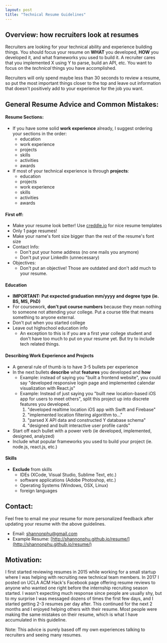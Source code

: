 ```yaml
---
layout: post
title: "Technical Resume Guidelines"
---
```


## Overview: how recruiters look at resumes 
Recruiters are looking for your technical ability and experience building things. You should focus your resume on **WHAT** you developed, **HOW** you developed it, and what frameworks you used to build it. A recruiter cares that you implemented X using Y to parse, build an API, etc. You want to focus on the *technical* things you have accomplished. 

Recruiters  will only spend maybe less than 30 seconds to review a resume, so put the most important things closer to the top and leave out information that doesn't positively add to your experience for the job you want.

## General Resume Advice and Common Mistakes:
#### Resume Sections:
* If you have some solid **work experience** already, I suggest ordering your sections in the order: 
    * education
    * work experience
    * projects
    * skills
    * activities
    * awards
* If most of your technical experience is through **projects**:
    * education
    * projects
    * work experience
    * skills
    * activities
    * awards

#### First off: 
* Make your resume look better! Use [creddle.io](http://creddle.io) for nice resume templates
* Only 1 page resumes!
* Make your name's font size bigger than the rest of the resume's font size
* Contact Info:
	* Don't put your home address (no one mails you anymore)
	* Don't put your LinkedIn (unnecessary)
* Objectives:
	* Don't put an objective! Those are outdated and don't add much to your resume.

#### Education
* **IMPORTANT: Put expected graduation mm/yyyy and degree type (ie. BS, MS, PhD)**
* For coursework, **don't put course numbers** because they mean nothing to someone not attending your college. Put a course title that means something to anyone external.
* Don't put when you started college
* Leave out highschool education info
    * An exception to this is if you are a first year college student and don't have too much to put on your resume yet. But try to include tech related things.

#### Describing Work Experience and Projects
* A general rule of thumb is to have 3-5 bullets per experience
* In the next bullets **describe** what **features** you developed and **how**
    * Example: instead of saying you "built a frontend website", you could say "developed responsive login page and implemented calendar visualization with React.js"
    * Example: Instead of just saying you "built new location-based iOS app for users to meet others", split this project up into discrete features you developed. 
        1. "developed realtime location iOS app with Swift and Firebase"
        2. "implemented location filtering algorithm to..."
        3. "parsed X API data and constructed Y database schema"
        4. "designed and built interactive user profile cards"
* Start off each bullet with a power verb (ie developed, implemented, designed, analyzed) 
* Include what popular frameworks you used to build your project (ie. node.js, react.js, etc.)

#### Skills
* **Exclude** from skills
    * IDEs (XCode, Visual Studio, Sublime Text, etc.)
    * software applications (Adobe Photoshop, etc.)
    * Operating Systems (Windows, OSX, Linux)
    * foreign languages

## Contact:
Feel free to email me your resume for more personalized feedback after updating your resume with the above guidelines.
* Email: [shannonphu@gmail.com](mailto:shannonphu@gmail.com)
* Example Resume: [http://shannonphu.github.io/resume/](http://shannonphu.github.io/resume/)

## Motivation:
I first started reviewing resumes in 2015 while working for a small startup where I was helping with recruiting new technical team members. In 2017 I posted on UCLA ACM Hack's Facebook page offering resume reviews to anyone who wanted one right before the internship recruiting season started. I wasn't expecting much response since people are usually shy, but to my surprise I was messaged dozens of times the first few days, and I started getting 2-3 resumes per day after. This continued for the next 2 months and I enjoyed helping others with their resume. Most people were making the same mistakes on their resume, which is what I have accumulated in this guideline.

Note: This advice is purely based off my own experiences talking to recruiters and seeing many resumes.